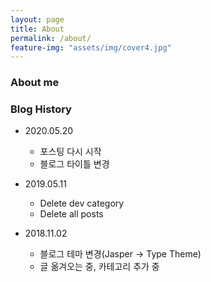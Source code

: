 ```yaml
---
layout: page
title: About
permalink: /about/
feature-img: "assets/img/cover4.jpg"
---
```

### About me
  
   
  
  
  
### Blog History

- 2020.05.20
  - 포스팅 다시 시작
  - 블로그 타이틀 변경 
 
- 2019.05.11
  - Delete dev category
  - Delete all posts

- 2018.11.02
  - 블로그 테마 변경(Jasper -> Type Theme)
  - 글 옮겨오는 중, 카테고리 추가 중
